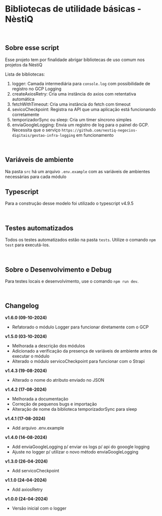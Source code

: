 # Bibliotecas de utilidade básicas - NèstiQ

<br>

## Sobre esse script

Esse projeto tem por finalidade abrigar bibliotecas de uso comum nos projetos da NèstiQ

Lista de bibliotecas:

1. logger: Camada intermediária para `console.log` com possibilidade de registro no GCP Logging
2. createAxiosRetry: Cria uma instância do axios com retentativa automática
3. fetchWithTimeout: Cria uma instância do fetch com timeout
4. sevicoCheckpoint: Registra na API que uma aplicação está funcionando corretamente
5. temporizadorSync ou sleep: Cria um timer síncrono simples
6. enviaGoogleLogging: Envia um registro de log para o painel do GCP. Necessita que o serviço `https://github.com/nestiq-negocios-digitais/gestao-infra-logging` em funcionamento

<br>

## Variáveis de ambiente

Na pasta `src` há um arquivo `.env.example` com as variáveis de ambientes necessárias para cada módulo

## Typescript

Para a construção desse modelo foi utilizado o typescript v4.9.5

<br>

## Testes automatizados

Todos os testes automatizados estão na pasta `tests`. Utilize o comando `npm test` para executá-los.

<br>  
  
## Sobre o Desenvolvimento e Debug

Para testes locais e desenvolvimento, use o comando `npm run dev`.

<br>
  
## Changelog

**v1.6.0 (09-10-2024)**

- Refatorado o módulo Logger para funcionar diretamente com o GCP

**v1.5.0 (03-10-2024)**

- Melhorada a descrição dos módulos
- Adicionado a verificação da presença de variáveis de ambiente antes de executar o módulo
- Alterado o módulo servicoCheckpoint para funcionar com o Strapi

**v1.4.3 (19-08-2024)**

- Alterado o nome do atributo enviado no JSON

**v1.4.2 (17-08-2024)**

- Melhorada a documentação
- Correção de pequenos bugs e importação
- Alteração de nome da biblioteca temporizadorSync para sleep

**v1.4.1 (17-08-2024)**

- Add arquivo .env.example

**v1.4.0 (14-08-2024)**

- Add enviaGoogleLogging p/ enviar os logs p/ api do gooogle logging
- Ajuste no logger p/ utilizar o novo método enviaGoogleLogging

**v1.3.0 (26-04-2024)**

- Add servicoCheckpoint

**v1.1.0 (24-04-2024)**

- Add axiosRetry

**v1.0.0 (24-04-2024)**

- Versão inicial com o logger

